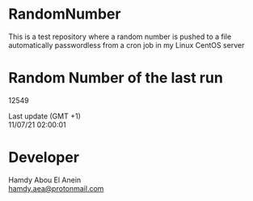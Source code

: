 # RandomNumber    
This is a test repository where a random number is pushed to a file automatically passwordless from a cron job in my Linux CentOS server    
# Random Number of the last run   
12549
      
Last update (GMT +1)    
11/07/21 02:00:01
# Developer    
Hamdy Abou El Anein   
hamdy.aea@protonmail.com
